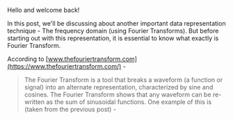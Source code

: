 Hello and welcome back!

In this post, we'll be discussing about another important data representation technique - The frequency domain (using Fourier Transforms). But before starting out with this representation, it is essential to know what exactly is Fourier Transform.

According to [www.thefouriertransform.com](https://www.thefouriertransform.com/) - 
> The Fourier Transform is a tool that breaks a waveform (a function or signal) into an alternate representation, characterized by sine and cosines. The Fourier Transform shows that any waveform can be re-written as the sum of sinusoidal functions.
One example of this is (taken from the previous post) -

